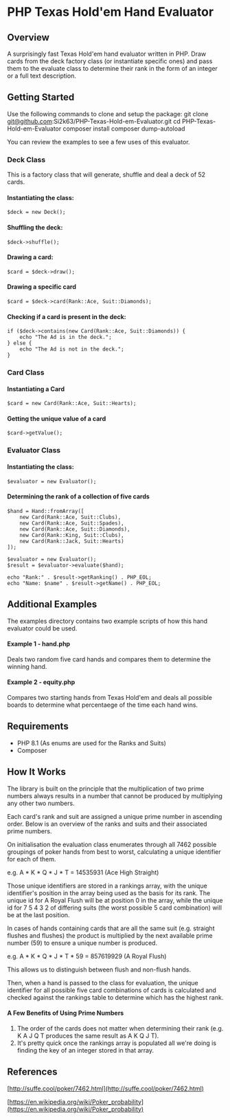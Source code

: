 # PHP Texas Hold'em Hand Evaluator

## Overview

A surprisingly fast Texas Hold'em hand evaluator written in PHP. Draw cards from the deck factory class (or instantiate specific ones) and pass them to the evaluate class to determine their rank in the form of an integer or a full text description.

## Getting Started

Use the following commands to clone and setup the package:
	git clone git@github.com:Si2k63/PHP-Texas-Hold-em-Evaluator.git
	cd PHP-Texas-Hold-em-Evaluator
	composer install
	composer dump-autoload

You can review the examples to see a few uses of this evaluator.

### Deck Class
This is a factory class that will generate, shuffle and deal a deck of 52 cards.

#### Instantiating the class:
	$deck = new Deck();

#### Shuffling the deck:
	$deck->shuffle();

#### Drawing a card:
	$card = $deck->draw();

#### Drawing a specific card
	$card = $deck->card(Rank::Ace, Suit::Diamonds);

#### Checking if a card is present in the deck:
    if ($deck->contains(new Card(Rank::Ace, Suit::Diamonds)) {
		echo "The Ad is in the deck.";
	} else {
		echo "The Ad is not in the deck.";
	}

### Card Class

#### Instantiating a Card
	$card = new Card(Rank::Ace, Suit::Hearts);

#### Getting the unique value of a card
	$card->getValue();

### Evaluator Class

#### Instantiating the class:
	$evaluator = new Evaluator();

#### Determining the rank of a collection of five cards
	$hand = Hand::fromArray([
		new Card(Rank::Ace, Suit::Clubs),
		new Card(Rank::Ace, Suit::Spades),
		new Card(Rank::Ace, Suit::Diamonds),
		new Card(Rank::King, Suit::Clubs),
		new Card(Rank::Jack, Suit::Hearts)
	]);
 
	$evaluator = new Evaluator();
	$result = $evaluator->evaluate($hand);

	echo "Rank:" . $result->getRanking() . PHP_EOL;
	echo "Name: $name" . $result->getName() . PHP_EOL;

## Additional Examples

The examples directory contains two example scripts of how this hand evaluator could be used.

#### Example 1 - hand.php

Deals two random five card hands and compares them to determine the winning hand.

#### Example 2 - equity.php

Compares two starting hands from Texas Hold'em and deals all possible boards to determine what percentaege of the time each hand wins.

## Requirements
- PHP 8.1 (As enums are used for the Ranks and Suits)
- Composer

## How It Works

The library is built on the principle that the multiplication of two prime numbers always results in a number that cannot be produced by multiplying any other two numbers.

Each card's rank and suit are assigned a unique prime number in ascending order. Below is an overview of the ranks and suits and their associated prime numbers.

On initialisation the evaluation class enumerates through all 7462 possible groupings of poker hands from best to worst, calculating a unique identifier for each of them. 

e.g. A * K * Q * J * T = 14535931 (Ace High Straight)

Those unique identifiers are stored in a rankings array, with the unique identifier's position in the array being used as the basis for its rank. The unique id for A Royal Flush will be at position 0 in the array, while the unique id for 7 5 4 3 2 of differing suits (the worst possible 5 card combination) will be at the last position.

In cases of hands containing cards that are all the same suit (e.g. straight flushes and flushes) the product is multiplied by the next available prime number (59) to ensure a unique number is produced.

e.g. A * K * Q * J * T * 59 = 857619929 (A Royal Flush)

This allows us to distinguish between flush and non-flush hands.

Then, when a hand is passed to the class for evaluation, the unique identifier for all possible five card combinations of cards is calculated and checked against the rankings table to determine which has the highest rank.

#### A Few Benefits of Using Prime Numbers

1. The order of the cards does not matter when determining their rank (e.g. K A J Q T produces the same result as A K Q J T).
2. It's pretty quick once the rankings array is populated all we're doing is finding the key of an integer stored in that array.

## References
[http://suffe.cool/poker/7462.html](http://suffe.cool/poker/7462.html)

[https://en.wikipedia.org/wiki/Poker_probability](https://en.wikipedia.org/wiki/Poker_probability)